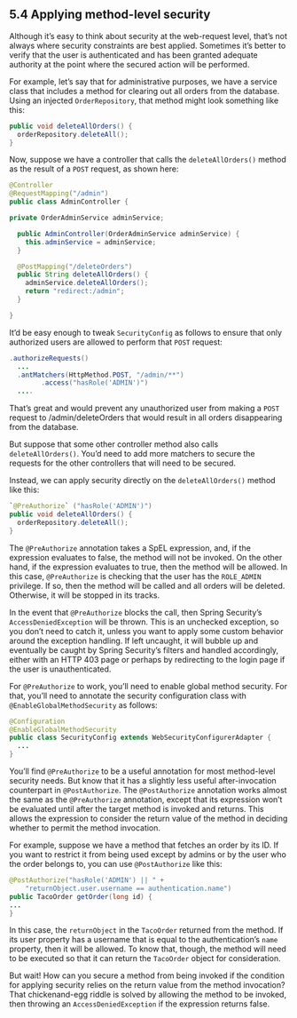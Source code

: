 ## 5.4 Applying method-level security

Although it’s easy to think about security at the web-request level, that’s not always where security constraints are best applied. Sometimes it’s better to verify that the user is authenticated and has been granted adequate authority at the point where the secured action will be performed.

For example, let’s say that for administrative purposes, we have a service class that includes a method for clearing out all orders from the database. Using an injected `OrderRepository`, that method might look something like this:

```java
public void deleteAllOrders() {
  orderRepository.deleteAll();
}
```

Now, suppose we have a controller that calls the `deleteAllOrders()` method as the result of a `POST` request, as shown here:

```java
@Controller
@RequestMapping("/admin")
public class AdminController {

private OrderAdminService adminService;

  public AdminController(OrderAdminService adminService) {
    this.adminService = adminService;
  }

  @PostMapping("/deleteOrders")
  public String deleteAllOrders() {
    adminService.deleteAllOrders();
    return "redirect:/admin";
  }

}
```

It’d be easy enough to tweak `SecurityConfig` as follows to ensure that only authorized users are allowed to perform that `POST` request:

```java
.authorizeRequests()
  ...
  .antMatchers(HttpMethod.POST, "/admin/**")
        .access("hasRole('ADMIN')")
  ....

```

That’s great and would prevent any unauthorized user from making a `POST` request to /admin/deleteOrders that would result in all orders disappearing from the database.

But suppose that some other controller method also calls `deleteAllOrders()`. You’d need to add more matchers to secure the requests for the other controllers that will need to be secured.

Instead, we can apply security directly on the `deleteAllOrders()` method like this:

```java
`@PreAuthorize` ("hasRole('ADMIN')")
public void deleteAllOrders() {
  orderRepository.deleteAll();
}
```

The `@PreAuthorize` annotation takes a SpEL expression, and, if the expression evaluates to false, the method will not be invoked. On the other hand, if the expression evaluates to true, then the method will be allowed. In this case, `@PreAuthorize` is checking that the user has the `ROLE_ADMIN` privilege. If so, then the method will be called and all orders will be deleted. Otherwise, it will be stopped in its tracks.

In the event that `@PreAuthorize` blocks the call, then Spring Security’s `AccessDeniedException` will be thrown. This is an unchecked exception, so you don’t need to catch it, unless you want to apply some custom behavior around the exception handling. If left uncaught, it will bubble up and eventually be caught by Spring Security’s filters and handled accordingly, either with an HTTP 403 page or perhaps by redirecting to the login page if the user is unauthenticated.

For `@PreAuthorize` to work, you’ll need to enable global method security. For that, you’ll need to annotate the security configuration class with `@EnableGlobalMethodSecurity` as follows:

```java
@Configuration
@EnableGlobalMethodSecurity
public class SecurityConfig extends WebSecurityConfigurerAdapter {
  ...
}
```

You’ll find `@PreAuthorize` to be a useful annotation for most method-level security needs. But know that it has a slightly less useful after-invocation counterpart in `@PostAuthorize`. The `@PostAuthorize` annotation works almost the same as the `@PreAuthorize` annotation, except that its expression won’t be evaluated until after the target method is invoked and returns. This allows the expression to consider the return value of the method in deciding whether to permit the method invocation.

For example, suppose we have a method that fetches an order by its ID. If you want to restrict it from being used except by admins or by the user who the order belongs to, you can use `@PostAuthorize` like this:

```java
@PostAuthorize("hasRole('ADMIN') || " +
    "returnObject.user.username == authentication.name")
public TacoOrder getOrder(long id) {
...
}
```

In this case, the `returnObject` in the `TacoOrder` returned from the method. If its user property has a username that is equal to the authentication’s `name` property, then it will be allowed. To know that, though, the method will need to be executed so that it can return the `TacoOrder` object for consideration.

But wait! How can you secure a method from being invoked if the condition for applying security relies on the return value from the method invocation? That chickenand-egg riddle is solved by allowing the method to be invoked, then throwing an `AccessDeniedException` if the expression returns false.
